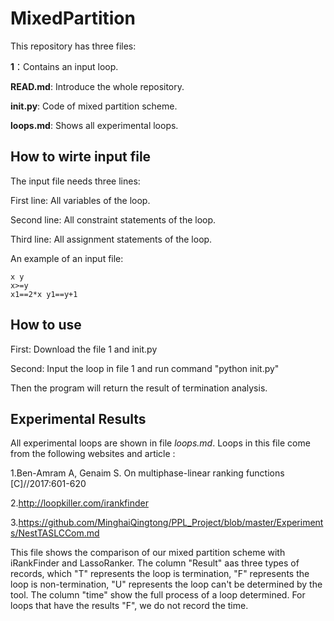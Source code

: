 # MixedPartition
This repository has three files:

**1**：Contains an input loop.

**READ.md**: Introduce the whole repository.

**init.py**: Code of mixed partition scheme.

**loops.md**: Shows all experimental loops.

## **How  to wirte input file**

The input file needs three lines:

First line: All variables of the loop.

Second line: All constraint statements of the loop.

Third line: All assignment statements of the loop.

 An example of an input file:

```
x y
x>=y 
x1==2*x y1==y+1
```

## **How  to use**

First: Download the file 1 and init.py

Second: Input the loop in file 1 and run command "python init.py"

Then the program will return the result of termination analysis.

## Experimental Results

All experimental loops are shown in file *loops.md*. Loops in this file come from the following websites and article :

1.Ben-Amram A, Genaim S. On multiphase-linear ranking functions [C]//2017:601-620

2.http://loopkiller.com/irankfinder

3.https://github.com/MinghaiQingtong/PPL_Project/blob/master/Experiments/NestTASLCCom.md

This file shows the comparison of our mixed partition scheme with iRankFinder and LassoRanker. The column "Result" aas three types of records, which "T" represents the loop is termination, "F" represents the loop is non-termination, "U" represents the loop can't be determined by the tool. The column "time" show the full process of a loop  determined. For loops that have the results "F", we do not record the time.
